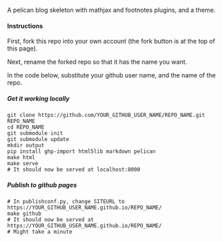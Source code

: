 A pelican blog skeleton with mathjax and footnotes plugins, and a theme.

#### Instructions

First, fork this repo into your own account (the fork button is at the top of this page).

Next, rename the forked repo so that it has the name you want.

In the code below, substitute your github user name, and the name of the repo.

##### Get it working locally

```
git clone https://github.com/YOUR_GITHUB_USER_NAME/REPO_NAME.git REPO_NAME
cd REPO_NAME
git submodule init
git submodule update
mkdir output
pip install ghp-import html5lib markdown pelican
make html
make serve
# It should now be served at localhost:8000
```

##### Publish to github pages

```
# In publishconf.py, change SITEURL to https://YOUR_GITHUB_USER_NAME.github.io/REPO_NAME/
make github
# It should now be served at https://YOUR_GITHUB_USER_NAME.github.io/REPO_NAME/
# Might take a minute
```
